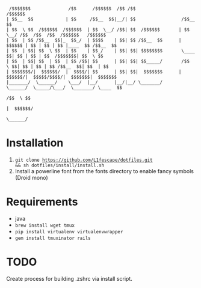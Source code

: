 ```
 /$$$$$$$              /$$      /$$$$$$  /$$ /$$                  /$$$$$$                                   
| $$__  $$            | $$     /$$__  $$|__/| $$                 /$$__  $$                                  
| $$  \ $$  /$$$$$$  /$$$$$$  | $$  \__/ /$$| $$  /$$$$$$       | $$  \__/ /$$  /$$  /$$  /$$$$$$   /$$$$$$ 
| $$  | $$ /$$__  $$|_  $$_/  | $$$$    | $$| $$ /$$__  $$      |  $$$$$$ | $$ | $$ | $$ |____  $$ /$$__  $$
| $$  | $$| $$  \ $$  | $$    | $$_/    | $$| $$| $$$$$$$$       \____  $$| $$ | $$ | $$  /$$$$$$$| $$  \ $$
| $$  | $$| $$  | $$  | $$ /$$| $$      | $$| $$| $$_____/       /$$  \ $$| $$ | $$ | $$ /$$__  $$| $$  | $$
| $$$$$$$/|  $$$$$$/  |  $$$$/| $$      | $$| $$|  $$$$$$$      |  $$$$$$/|  $$$$$/$$$$/|  $$$$$$$|  $$$$$$$
|_______/  \______/    \___/  |__/      |__/|__/ \_______/       \______/  \_____/\___/  \_______/ \____  $$
                                                                                                   /$$  \ $$
                                                                                                  |  $$$$$$/
                                                                                                   \______/ 
```

# Installation
1. <code>git clone https://github.com/L1fescape/dotfiles.git && sh dotfiles/install/install.sh</code>
3. Install a powerline font from the fonts directory to enable fancy symbols (Droid mono)

# Requirements
* java
* `brew install wget tmux`
* `pip install virtualenv virtualenvwrapper`
* `gem install tmuxinator rails`

# TODO
Create process for building .zshrc via install script.
